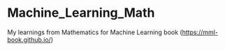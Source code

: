 # Machine_Learning_Math


My learnings from Mathematics for Machine Learning book (https://mml-book.github.io/) 
